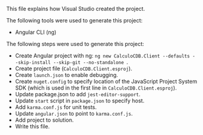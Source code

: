 This file explains how Visual Studio created the project.

The following tools were used to generate this project:
- Angular CLI (ng)

The following steps were used to generate this project:
- Create Angular project with ng: `ng new CalculoCDB.Client --defaults --skip-install --skip-git --no-standalone `.
- Create project file (`CalculoCDB.Client.esproj`).
- Create `launch.json` to enable debugging.
- Create `nuget.config` to specify location of the JavaScript Project System SDK (which is used in the first line in `CalculoCDB.Client.esproj`).
- Update package.json to add `jest-editor-support`.
- Update `start` script in `package.json` to specify host.
- Add `karma.conf.js` for unit tests.
- Update `angular.json` to point to `karma.conf.js`.
- Add project to solution.
- Write this file.

